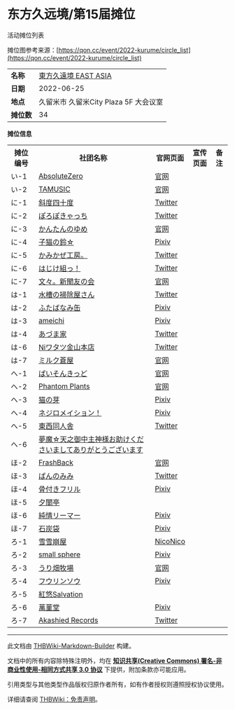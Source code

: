 # 东方久远境/第15届摊位

<!-- source html: G:\repos\THBWiki-Markdown-Builder\THBWikiMarkdown\Temp\main\d\da\ns0%3A%E4%B8%9C%E6%96%B9%E4%B9%85%E8%BF%9C%E5%A2%83%2F%E7%AC%AC15%E5%B1%8A%E6%91%8A%E4%BD%8D.html -->

活动摊位列表

  
摊位图参考来源：[https://qon.cc/event/2022-kurume/circle_list](https://qon.cc/event/2022-kurume/circle_list)
  
  
  

  


<table>

<tbody><tr>
<td><b>名称</b></td>
<td><a href="/%E4%B8%9C%E6%96%B9%E4%B9%85%E8%BF%9C%E5%A2%83#15" title="东方久远境">東方久遠境 EAST ASIA</a>
</td></tr>
<tr>
<td><b>日期</b></td>
<td>2022-06-25
</td></tr>
<tr>
<td><b>地点</b></td>
<td>久留米市 久留米City Plaza 5F 大会议室
</td></tr>
<tr>
<td><b>摊位数</b></td>
<td>34
</td></tr></tbody></table>


 **摊位信息**   

<table><tbody><tr><th>摊位编号</th><th>社团名称</th><th>官网页面</th><th>宣传页面</th><th>备注</th></tr><tr><td id="AbsoluteZero">い-1</td><td><a href="/index.php?title=AbsoluteZero&amp;action=edit&amp;redlink=1" class="new" title="AbsoluteZero（页面不存在）">AbsoluteZero</a></td><td><a rel="nofollow" class="external text" href="http://absolutezero.doorblog.jp/">官网</a></td><td></td><td></td></tr>
<tr><td id="TAMUSIC">い-2</td><td><a href="./TAMUSIC.md" title="TAMUSIC">TAMUSIC</a></td><td><a rel="nofollow" class="external text" href="http://tamusic.jp/">官网</a></td><td></td><td></td></tr>
<tr><td id="斜度四十度">に-1</td><td><a href="./斜度四十度.md" title="斜度四十度">斜度四十度</a></td><td><a rel="nofollow" class="external text" href="https://twitter.com/th_KAJIYA">Twitter</a></td><td></td><td></td></tr>
<tr><td id="ぽろぽきゃっち">に-2</td><td><a href="./ぽろぽきゃっち.md" title="ぽろぽきゃっち">ぽろぽきゃっち</a></td><td><a rel="nofollow" class="external text" href="https://twitter.com/poropo1133">Twitter</a></td><td></td><td></td></tr>
<tr><td id="かんたんのゆめ">に-3</td><td><a href="./かんたんのゆめ.md" title="かんたんのゆめ">かんたんのゆめ</a></td><td><a rel="nofollow" class="external text" href="http://kantanbay.org/">官网</a></td><td></td><td></td></tr>
<tr><td id="子猫の鈴☆">に-4</td><td><a href="/index.php?title=%E5%AD%90%E7%8C%AB%E3%81%AE%E9%88%B4%E2%98%86&amp;action=edit&amp;redlink=1" class="new" title="子猫の鈴☆（页面不存在）">子猫の鈴☆</a></td><td><a rel="nofollow" class="external text" href="https://www.pixiv.net/users/2206799">Pixiv</a></td><td></td><td></td></tr>
<tr><td id="かみかぜ工房。">に-5</td><td><a href="/index.php?title=%E3%81%8B%E3%81%BF%E3%81%8B%E3%81%9C%E5%B7%A5%E6%88%BF%E3%80%82&amp;action=edit&amp;redlink=1" class="new" title="かみかぜ工房。（页面不存在）">かみかぜ工房。</a></td><td><a rel="nofollow" class="external text" href="https://twitter.com/kakl_kamikaze">Twitter</a></td><td></td><td></td></tr>
<tr><td id="はじけ組っ！">に-6</td><td><a href="./はじけ組っ！.md" class="mw-redirect" title="はじけ組っ！">はじけ組っ！</a></td><td><a rel="nofollow" class="external text" href="https://twitter.com/a_hazike">Twitter</a></td><td></td><td></td></tr>
<tr><td id="文々。新聞友の会">に-7</td><td><a href="./文々。新聞友の会.md" class="mw-redirect" title="文々。新聞友の会">文々。新聞友の会</a></td><td><a rel="nofollow" class="external text" href="https://bunbunmaru-np.com/">官网</a></td><td></td><td></td></tr>
<tr><td id="水槽の掃除屋さん">は-1</td><td><a href="/index.php?title=%E6%B0%B4%E6%A7%BD%E3%81%AE%E6%8E%83%E9%99%A4%E5%B1%8B%E3%81%95%E3%82%93&amp;action=edit&amp;redlink=1" class="new" title="水槽の掃除屋さん（页面不存在）">水槽の掃除屋さん</a></td><td><a rel="nofollow" class="external text" href="https://twitter.com/tanishi_0">Twitter</a></td><td></td><td></td></tr>
<tr><td id="ふたばなみ缶">は-2</td><td><a href="./ふたばなみ缶.md" title="ふたばなみ缶">ふたばなみ缶</a></td><td><a rel="nofollow" class="external text" href="https://www.pixiv.net/users/33810688">Pixiv</a></td><td></td><td></td></tr>
<tr><td id="ameichi">は-3</td><td><a href="/index.php?title=ameichi&amp;action=edit&amp;redlink=1" class="new" title="ameichi（页面不存在）">ameichi</a></td><td><a rel="nofollow" class="external text" href="https://www.pixiv.net/users/199133">Pixiv</a></td><td></td><td></td></tr>
<tr><td id="あづま家">は-4</td><td><a href="/index.php?title=%E3%81%82%E3%81%A5%E3%81%BE%E5%AE%B6&amp;action=edit&amp;redlink=1" class="new" title="あづま家（页面不存在）">あづま家</a></td><td><a rel="nofollow" class="external text" href="https://twitter.com/AZUMAKE_Fukuoka">Twitter</a></td><td></td><td></td></tr>
<tr><td id="Niワタツ金山本店">は-6</td><td><a href="/index.php?title=Ni%E3%83%AF%E3%82%BF%E3%83%84%E9%87%91%E5%B1%B1%E6%9C%AC%E5%BA%97&amp;action=edit&amp;redlink=1" class="new" title="Niワタツ金山本店（页面不存在）">Niワタツ金山本店</a></td><td><a rel="nofollow" class="external text" href="https://twitter.com/niwatatsuG">Twitter</a></td><td></td><td></td></tr>
<tr><td id="ミルク蒼屋">は-7</td><td><a href="./ミルク蒼屋.md" title="ミルク蒼屋">ミルク蒼屋</a></td><td><a rel="nofollow" class="external text" href="https://colloidgel.hatenablog.com/">官网</a></td><td></td><td></td></tr>
<tr><td id="ぱいそんきっど">へ-1</td><td><a href="/index.php?title=%E3%81%B1%E3%81%84%E3%81%9D%E3%82%93%E3%81%8D%E3%81%A3%E3%81%A9&amp;action=edit&amp;redlink=1" class="new" title="ぱいそんきっど（页面不存在）">ぱいそんきっど</a></td><td><a rel="nofollow" class="external text" href="http://pythonkid.blog.fc2.com/">官网</a></td><td></td><td></td></tr>
<tr><td id="Phantom_Plants">へ-2</td><td><a href="/index.php?title=Phantom_Plants&amp;action=edit&amp;redlink=1" class="new" title="Phantom Plants（页面不存在）">Phantom Plants</a></td><td><a rel="nofollow" class="external text" href="https://3ka-ll.wixsite.com/index">官网</a></td><td></td><td></td></tr>
<tr><td id="猫の芽">へ-3</td><td><a href="./猫の芽.md" title="猫の芽">猫の芽</a></td><td><a rel="nofollow" class="external text" href="https://www.pixiv.net/users/259277">Pixiv</a></td><td></td><td></td></tr>
<tr><td id="ネジロメイション！">へ-4</td><td><a href="./ネジロメイション!.md" title="ネジロメイション!" unred="">ネジロメイション！</a></td><td><a rel="nofollow" class="external text" href="https://www.pixiv.net/users/2884570">Pixiv</a></td><td></td><td></td></tr>
<tr><td id="東西同人舎">へ-5</td><td><a href="./東西同人舎.md" title="東西同人舎">東西同人舎</a></td><td><a rel="nofollow" class="external text" href="https://twitter.com/R_Agazma">Twitter</a></td><td></td><td></td></tr>
<tr><td id="夢魔☆天之御中主神様お助けくださいましてありがとうございます">へ-6</td><td><a href="/index.php?title=%E5%A4%A2%E9%AD%94%E2%98%86%E5%A4%A9%E4%B9%8B%E5%BE%A1%E4%B8%AD%E4%B8%BB%E7%A5%9E%E6%A7%98%E3%81%8A%E5%8A%A9%E3%81%91%E3%81%8F%E3%81%A0%E3%81%95%E3%81%84%E3%81%BE%E3%81%97%E3%81%A6%E3%81%82%E3%82%8A%E3%81%8C%E3%81%A8%E3%81%86%E3%81%94%E3%81%96%E3%81%84%E3%81%BE%E3%81%99&amp;action=edit&amp;redlink=1" class="new" title="夢魔☆天之御中主神様お助けくださいましてありがとうございます（页面不存在）">夢魔☆天之御中主神様お助けくださいましてありがとうございます</a></td><td></td><td></td><td></td></tr>
<tr><td id="FrashBack">ほ-2</td><td><a href="/index.php?title=FrashBack&amp;action=edit&amp;redlink=1" class="new" title="FrashBack（页面不存在）">FrashBack</a></td><td><a rel="nofollow" class="external text" href="https://miyuu9.booth.pm/">官网</a></td><td></td><td></td></tr>
<tr><td id="ぱんのみみ">ほ-3</td><td><a href="/index.php?title=%E3%81%B1%E3%82%93%E3%81%AE%E3%81%BF%E3%81%BF&amp;action=edit&amp;redlink=1" class="new" title="ぱんのみみ（页面不存在）">ぱんのみみ</a></td><td><a rel="nofollow" class="external text" href="https://twitter.com/0602Korone">Twitter</a></td><td></td><td></td></tr>
<tr><td id="骨付きフリル">ほ-4</td><td><a href="./骨付きフリル.md" title="骨付きフリル">骨付きフリル</a></td><td><a rel="nofollow" class="external text" href="https://www.pixiv.net/users/20470091">Pixiv</a></td><td></td><td></td></tr>
<tr><td id="夕闇亭">ほ-5</td><td><a href="/index.php?title=%E5%A4%95%E9%97%87%E4%BA%AD&amp;action=edit&amp;redlink=1" class="new" title="夕闇亭（页面不存在）">夕闇亭</a></td><td></td><td></td><td></td></tr>
<tr><td id="純情リーマー">ほ-6</td><td><a href="./純情リーマー.md" title="純情リーマー">純情リーマー</a></td><td><a rel="nofollow" class="external text" href="https://www.pixiv.net/users/991469">Pixiv</a></td><td></td><td></td></tr>
<tr><td id="石炭袋">ほ-7</td><td><a href="/index.php?title=%E7%9F%B3%E7%82%AD%E8%A2%8B&amp;action=edit&amp;redlink=1" class="new" title="石炭袋（页面不存在）">石炭袋</a></td><td><a rel="nofollow" class="external text" href="https://www.pixiv.net/users/25340">Pixiv</a></td><td></td><td></td></tr>
<tr><td id="雪雪崩屋">ろ-1</td><td><a href="/index.php?title=%E9%9B%AA%E9%9B%AA%E5%B4%A9%E5%B1%8B&amp;action=edit&amp;redlink=1" class="new" title="雪雪崩屋（页面不存在）">雪雪崩屋</a></td><td><a rel="nofollow" class="external text" href="https://www.nicovideo.jp/watch/sm17910959">NicoNico</a></td><td></td><td></td></tr>
<tr><td id="small_sphere">ろ-2</td><td><a href="/index.php?title=small_sphere&amp;action=edit&amp;redlink=1" class="new" title="small sphere（页面不存在）">small sphere</a></td><td><a rel="nofollow" class="external text" href="https://www.pixiv.net/users/460268">Pixiv</a></td><td></td><td></td></tr>
<tr><td id="うり畑牧場">ろ-3</td><td><a href="./うり畑牧場.md" title="うり畑牧場">うり畑牧場</a></td><td><a rel="nofollow" class="external text" href="https://makuwauri-uri.wixsite.com/makuwauri-uri">官网</a></td><td></td><td></td></tr>
<tr><td id="フウリンソウ">ろ-4</td><td><a href="/index.php?title=%E3%83%95%E3%82%A6%E3%83%AA%E3%83%B3%E3%82%BD%E3%82%A6&amp;action=edit&amp;redlink=1" class="new" title="フウリンソウ（页面不存在）">フウリンソウ</a></td><td><a rel="nofollow" class="external text" href="https://www.pixiv.net/users/2437284">Pixiv</a></td><td></td><td></td></tr>
<tr><td id="紅悠Salvation">ろ-5</td><td><a href="./紅悠Salvation.md" title="紅悠Salvation">紅悠Salvation</a></td><td></td><td></td><td></td></tr>
<tr><td id="萬菫堂">ろ-6</td><td><a href="/index.php?title=%E8%90%AC%E8%8F%AB%E5%A0%82&amp;action=edit&amp;redlink=1" class="new" title="萬菫堂（页面不存在）">萬菫堂</a></td><td><a rel="nofollow" class="external text" href="https://www.pixiv.net/users/45080519">Pixiv</a></td><td></td><td></td></tr>
<tr><td id="Akashied_Records">ろ-7</td><td><a href="./Akashied_Records.md" title="Akashied Records">Akashied Records</a></td><td><a rel="nofollow" class="external text" href="https://twitter.com/akashiakira_jp">Twitter</a></td><td></td><td></td></tr></tbody></table>







---

此文档由 [THBWiki-Markdown-Builder](https://github.com/Delsin-Yu/THBWiki-Markdown-Builder) 构建。

文档中的所有内容除特殊注明外，均在 [**知识共享(Creative Commons) 署名-非商业性使用-相同方式共享 3.0 协议**](https://creativecommons.org/licenses/by-sa/3.0/deed.zh-hans) 下提供，附加条款亦可能应用。

引用类型与其他类型作品版权归原作者所有，如有作者授权则遵照授权协议使用。

详细请查阅 [THBWiki：免责声明](https://thbwiki.cc/THBWiki:%E5%85%8D%E8%B4%A3%E5%A3%B0%E6%98%8E)。

